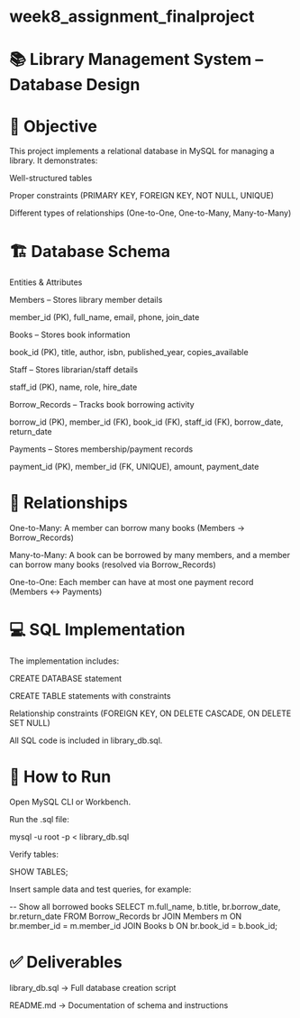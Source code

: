  # week8_assignment_finalproject
# 📚 Library Management System – Database Design
# 📌 Objective

This project implements a relational database in MySQL for managing a library. It demonstrates:

Well-structured tables

Proper constraints (PRIMARY KEY, FOREIGN KEY, NOT NULL, UNIQUE)

Different types of relationships (One-to-One, One-to-Many, Many-to-Many)

# 🏗️ Database Schema
Entities & Attributes

Members – Stores library member details

member_id (PK), full_name, email, phone, join_date

Books – Stores book information

book_id (PK), title, author, isbn, published_year, copies_available

Staff – Stores librarian/staff details

staff_id (PK), name, role, hire_date

Borrow_Records – Tracks book borrowing activity

borrow_id (PK), member_id (FK), book_id (FK), staff_id (FK), borrow_date, return_date

Payments – Stores membership/payment records

payment_id (PK), member_id (FK, UNIQUE), amount, payment_date

# 🔗 Relationships

One-to-Many: A member can borrow many books (Members → Borrow_Records)

Many-to-Many: A book can be borrowed by many members, and a member can borrow many books (resolved via Borrow_Records)

One-to-One: Each member can have at most one payment record (Members ↔ Payments)

# 💻 SQL Implementation

The implementation includes:

CREATE DATABASE statement

CREATE TABLE statements with constraints

Relationship constraints (FOREIGN KEY, ON DELETE CASCADE, ON DELETE SET NULL)

All SQL code is included in library_db.sql.

# 🚀 How to Run

Open MySQL CLI or Workbench.

Run the .sql file:

mysql -u root -p < library_db.sql


Verify tables:

SHOW TABLES;


Insert sample data and test queries, for example:

-- Show all borrowed books
SELECT m.full_name, b.title, br.borrow_date, br.return_date
FROM Borrow_Records br
JOIN Members m ON br.member_id = m.member_id
JOIN Books b ON br.book_id = b.book_id;

# ✅ Deliverables

library_db.sql → Full database creation script

README.md → Documentation of schema and instructions
 
